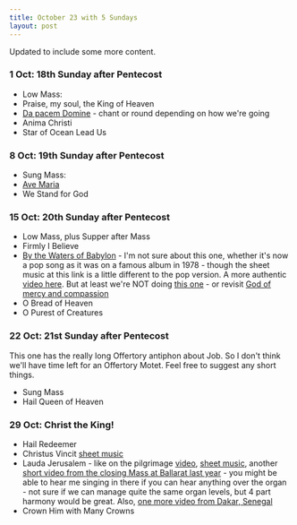 ```yaml
---
title: October 23 with 5 Sundays
layout: post
---
```


Updated to include some more content.

### 1 Oct: 18th Sunday after Pentecost

* Low Mass:
* Praise, my soul, the King of Heaven
* [Da pacem Domine](https://newbookoldhymns.brandt.id.au/hymns/dapacem.html) - chant or round depending on how we're going
* Anima Christi
* Star of Ocean Lead Us

### 8 Oct: 19th Sunday after Pentecost

* Sung Mass: 
* [Ave Maria](https://newbookoldhymns.brandt.id.au/hymns/avemaria.html)
* We Stand for God

### 15 Oct: 20th Sunday after Pentecost

* Low Mass, plus Supper after Mass
* Firmly I Believe
* [By the Waters of Babylon][2] - I'm not sure about this one, whether it's now a pop song as it was on a famous album in 1978 - though the sheet music at this link is a little different to the pop version. A more authentic [video here](https://youtube.com/watch?v=RSWMFxloAHo). But at least we're NOT doing [this one](https://www.youtube.com/watch?v=l3QxT-w3WMo) - or revisit [God of mercy and compassion](https://www.repleatur.net/pdf/hymns/GodofMercy-low.pdf)
* O Bread of Heaven
* O Purest of Creatures

### 22 Oct: 21st Sunday after Pentecost

This one has the really long Offertory antiphon about Job. So I don't think we'll have time left for an Offertory Motet. Feel free to suggest any short things.

* Sung Mass
* Hail Queen of Heaven

### 29 Oct: Christ the King!

* Hail Redeemer
* Christus Vincit [sheet music](https://gregobase.selapa.net/chant.php?id=3012)
* Lauda Jerusalem - like on the pilgrimage [video](https://www.youtube.com/watch?v=aalgBkxZmGU), [sheet music][1], another [short video from the closing Mass at Ballarat last year](https://www.instagram.com/reel/CkVMfkKvUL1/?utm_source=ig_web_copy_link&igshid=MzRlODBiNWFlZA==) - you might be able to hear me singing in there if you can hear anything over the organ - not sure if we can manage quite the same organ levels, but 4 part harmony would be great. Also, [one more video from Dakar, Senegal](https://www.youtube.com/watch?v=dUBaEu3J6eQ)
* Crown Him with Many Crowns

[1]: /pdf/lauda-jerusalem.pdf
[2]: https://www.cpdl.org/wiki/index.php/By_the_Waters_of_Babylon_(Philip_Hayes)
